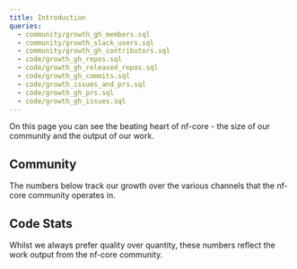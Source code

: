 ```yaml
---
title: Introduction
queries:
  - community/growth_gh_members.sql
  - community/growth_slack_users.sql
  - community/growth_gh_contributors.sql
  - code/growth_gh_repos.sql
  - code/growth_gh_released_repos.sql
  - code/growth_gh_commits.sql
  - code/growth_issues_and_prs.sql
  - code/growth_gh_prs.sql
  - code/growth_gh_issues.sql
---
```


On this page you can see the beating heart of nf-core - the size of our community and the output of our work.

## Community

The numbers below track our growth over the various channels that the nf-core community operates in.


<BigValue
  data={community_growth_gh_members}
  value=members
  title="GitHub Organisation Members"
  sparkline=month
  link="/community/github"
  minWidth=30%
/>

<BigValue
  data={community_growth_slack_users}
  value=members
  title="ActiveSlack Users"
  sparkline=month
  link='/community/slack'
  minWidth=30%
/>

<BigValue
  data={community_growth_gh_contributors}
  value=cumulative_contributors
  title="GitHub Contributors"
  sparkline=month
  link="/community/github"
  fmt=num0
  minWidth=30%
/>

<!-- TODO Add Bluesky followers -->

## Code Stats

Whilst we always prefer quality over quantity, these numbers reflect the work output from the nf-core community.

<BigValue
    data={code_growth_gh_repos}
    value=num_repos
    title="Pipelines"
    sparkline=month
    minWidth=30%
/>
<BigValue
    data={code_growth_gh_released_repos}
    value=num_repos
    title="Released Pipelines"
    sparkline=month
    minWidth=30%
/>
<BigValue
    data={code_growth_gh_commits}
    value=num_commits
    title="Commits"
    sparkline=month
    fmt=num0
    minWidth=30%
/>
<BigValue
    data={code_growth_gh_prs}
    value=num_prs
    title="Pull Requests"
    sparkline=month
    link="/code/pull_requests"
    minWidth=30%
/>
<BigValue
    data={code_growth_gh_issues}
    value=num_issues
    title="Issues"
    sparkline=month
    fmt=num0
    minWidth=30%
/>